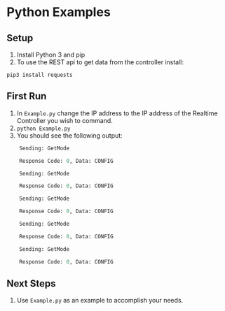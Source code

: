 # Python Examples
 ## Setup
 1. Install Python 3 and pip
 2. To use the REST api to get data from the controller install: 
```
pip3 install requests
```

 ## First Run
 1. In `Example.py` change the IP address to the IP address of the Realtime Controller you wish to command.
 1. `python Example.py`
 1. You should see the following output:
```Python Realtime Controller commander example.
    Sending: GetMode

    Response Code: 0, Data: CONFIG

    Sending: GetMode

    Response Code: 0, Data: CONFIG

    Sending: GetMode

    Response Code: 0, Data: CONFIG

    Sending: GetMode

    Response Code: 0, Data: CONFIG

    Sending: GetMode

    Response Code: 0, Data: CONFIG
```

## Next Steps
1. Use `Example.py` as an example to accomplish your needs.